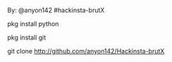 By: @anyon142
#hackinsta-brutX 

pkg install python 

pkg install git 

git clone http://github.com/anyon142/Hackinsta-brutX

<!---
anyon142/anyon142 is a ✨ special ✨ repository because its `README.md` (this file) appears on your GitHub profile.
You can click the Preview link to take a look at your changes.
--->
